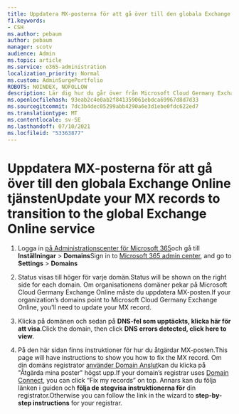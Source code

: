 ```yaml
---
title: Uppdatera MX-posterna för att gå över till den globala Exchange Online tjänsten
f1.keywords:
- CSH
ms.author: pebaum
author: pebaum
manager: scotv
audience: Admin
ms.topic: article
ms.service: o365-administration
localization_priority: Normal
ms.custom: AdminSurgePortfolio
ROBOTS: NOINDEX, NOFOLLOW
description: Lär dig hur du går över från Microsoft Cloud Germany Exchange Online till den globala Exchange Online tjänsten
ms.openlocfilehash: 93eab2c4e0ab2f841359061ebdca69967d8d7d33
ms.sourcegitcommit: 7dc3b4dec05299abb4290a6e3d1ebe0fdc622ed7
ms.translationtype: MT
ms.contentlocale: sv-SE
ms.lasthandoff: 07/10/2021
ms.locfileid: "53363877"
---
```

# <a name="update-your-mx-records-to-transition-to-the-global-exchange-online-service"></a><span data-ttu-id="7167d-103">Uppdatera MX-posterna för att gå över till den globala Exchange Online tjänsten</span><span class="sxs-lookup"><span data-stu-id="7167d-103">Update your MX records to transition to the global Exchange Online service</span></span>

1. <span data-ttu-id="7167d-104">Logga in [på Administrationscenter för Microsoft 365](https://admin.microsoft.com)och gå till **Inställningar**  >  **Domains**</span><span class="sxs-lookup"><span data-stu-id="7167d-104">Sign in to [Microsoft 365 admin center](https://admin.microsoft.com), and go to **Settings** > **Domains**</span></span>

2. <span data-ttu-id="7167d-105">Status visas till höger för varje domän.</span><span class="sxs-lookup"><span data-stu-id="7167d-105">Status will be shown on the right side for each domain.</span></span> <span data-ttu-id="7167d-106">Om organisationens domäner pekar på Microsoft Cloud Germany Exchange Online måste du uppdatera MX-posten.</span><span class="sxs-lookup"><span data-stu-id="7167d-106">If your organization’s domains point to Microsoft Cloud Germany Exchange Online, you'll need to update your MX record.</span></span>

3. <span data-ttu-id="7167d-107">Klicka på domänen och sedan på **DNS-fel som upptäckts, klicka här för att visa**.</span><span class="sxs-lookup"><span data-stu-id="7167d-107">Click the domain, then click **DNS errors detected, click here to view**.</span></span>

4. <span data-ttu-id="7167d-108">På den här sidan finns instruktioner för hur du åtgärdar MX-posten.</span><span class="sxs-lookup"><span data-stu-id="7167d-108">This page will have instructions to show you how to fix the MX record.</span></span> <span data-ttu-id="7167d-109">Om din domäns registrator [använder Domain Anslut](../setup/add-domain.md#registrars-with-domain-connect)kan du klicka på "Åtgärda mina poster" högst upp.</span><span class="sxs-lookup"><span data-stu-id="7167d-109">If your domain’s registrar uses [Domain Connect](../setup/add-domain.md#registrars-with-domain-connect), you can click “Fix my records” on top.</span></span> <span data-ttu-id="7167d-110">Annars kan du följa länken i guiden och **följa de stegvisa instruktionerna för** din registrator.</span><span class="sxs-lookup"><span data-stu-id="7167d-110">Otherwise you can follow the link in the wizard to **step-by-step instructions** for your registrar.</span></span>
